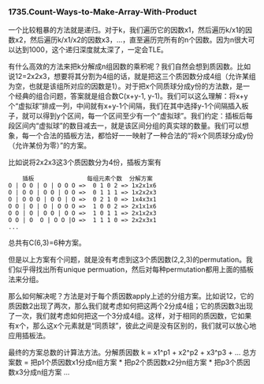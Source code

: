### 1735.Count-Ways-to-Make-Array-With-Product

一个比较粗暴的方法就是递归。对于k，我们遍历它的因数x1，然后遍历k/x1的因数x2，然后遍历k/x1/x2的因数x3，...，直至遍历完所有的n个因数。因为n很大可以达到1000，这个递归深度就太深了，一定会TLE。

有什么高效的方法来把k分解成n组因数的乘积呢？我们自然会想到质因数。比如说12=2x2x3，想要将其分割为4组的话，就是把这三个质因数分成4组（允许某组为空，也就是该组所对应的因数是1）。对于把x个同质球分成y份的方法数，是一个经典的组合问题，答案就是组合数C(x+y-1, y-1)。我们可以这么理解：将x+y个“虚拟球”排成一列，中间就有x+y-1个间隔，我们在其中选择y-1个间隔插入板子，就可以得到y个区间，每一个区间至少有一个“虚拟球”。我们约定：插板后每段区间内“虚拟球”的数目减去一，就是该区间分组的真实球的数量。我们可以想象，每一个合法的插板方法，都恰好一一映射了一种合法的“将x个同质球分成y份（允许某份为零）”的方案。

比如说将2x2x3这3个质因数分为4份，插板方案有
```
    插板               每组元素个数  分解方案
O | O O | O | O O O =>  0 1 0 2 => 1x2x1x6
O | O O | O O | O O =>  0 1 1 1 => 1x2x2x3
O | O O O | O O | O =>  0 2 1 0 => 1x4x3x1
O O | O | O | O O O =>  1 0 0 2 => 2x1x1x6
O O | O | O O | O O =>  1 0 1 1 => 2x1x2x3
O O | O  O | O O |O =>  1 1 1 0 => 2x2x3x1
...
```
总共有C(6,3)=6种方案。

但是以上方案有个问题，就是没有考虑到这3个质因数(2,2,3)的permutation。我们似乎得找出所有unique permuation，然后对每种permutation都用上面的插板法来分组。

那么如何解决呢？方法是对于每个质因数apply上述的分组方案。比如说12，它的质因数2出现了两次，那么我们就考虑如何把这两个2分成4组；它的质因数3出现了一次，我们就考虑如何把这一个3分成4组。这样，对于相同的质因数，它如果有x个，那么这x个元素就是“同质球”，彼此之间是没有区别的，我们就可以放心地应用插板法。

最终的方案总数的计算法方法。分解质因数 k = x1^p1 + x2^p2 + x3^p3 + ... 总方案数 = 把p1个质因数x1分成n组方案 \* 把p2个质因数x2分n组方案 \* 把p3个质因数x3分成n组方案 ...
